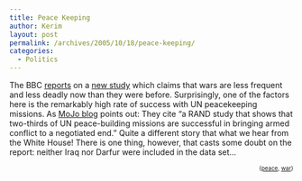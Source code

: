 ```yaml
---
title: Peace Keeping
author: Kerim
layout: post
permalink: /archives/2005/10/18/peace-keeping/
categories:
  - Politics
---
```

The BBC <a href="http://news.bbc.co.uk/1/hi/world/americas/4350860.stm" onclick="_gaq.push(['_trackEvent', 'outbound-article', 'http://news.bbc.co.uk/1/hi/world/americas/4350860.stm', 'reports']);" >reports</a> on a <a href="http://www.humansecurityreport.info/" onclick="_gaq.push(['_trackEvent', 'outbound-article', 'http://www.humansecurityreport.info/', 'new study']);" >new study</a> which claims that wars are less frequent and less deadly now than they were before. Surprisingly, one of the factors here is the remarkably high rate of success with UN peacekeeping missions. As <a href="http://www.motherjones.com/mojoblog/archives/2005/10/good_news_for_p.html" onclick="_gaq.push(['_trackEvent', 'outbound-article', 'http://www.motherjones.com/mojoblog/archives/2005/10/good_news_for_p.html', 'MoJo blog']);" >MoJo blog</a> points out: They cite &#8220;a RAND study that shows that two-thirds of UN peace-building missions are successful in bringing armed conflict to a negotiated end.&#8221; Quite a different story that what we hear from the White House! There is one thing, however, that casts some doubt on the report: neither Iraq nor Darfur were included in the data set&#8230;  
<!-- technorati tags start -->

<div style="text-align:right;">
  <span style="font-size:x-small;">{<a href="http://www.technorati.com/tag/peace" onclick="_gaq.push(['_trackEvent', 'outbound-article', 'http://www.technorati.com/tag/peace', 'peace']);"  rel="tag">peace</a>, <a href="http://www.technorati.com/tag/war" onclick="_gaq.push(['_trackEvent', 'outbound-article', 'http://www.technorati.com/tag/war', 'war']);"  rel="tag">war</a>}</span>


<!-- technorati tags end -->

